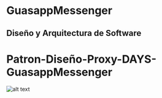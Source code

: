 # GuasappMessenger

## Diseño y Arquitectura de Software
# Patron-Diseño-Proxy-DAYS-GuasappMessenger

![alt text](img/proxy.png "Logo Title Text 1")